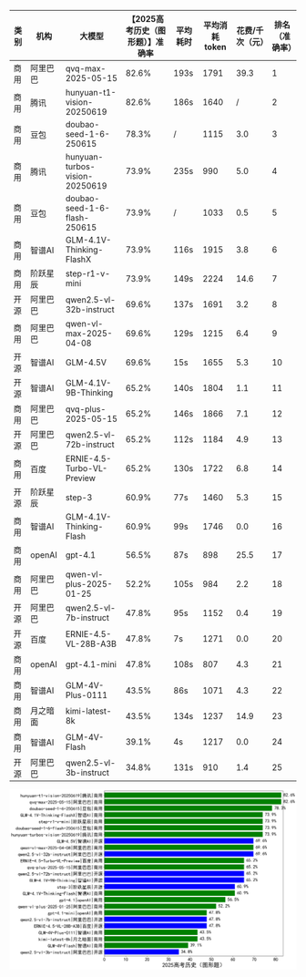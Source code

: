 
|类别|机构|大模型|【2025高考历史（图形题）】准确率|平均耗时|平均消耗token|花费/千次（元）|排名（准确率）|
|---|---|-----|-------------------|-------|-----------|-----------|-----------|
|商用|阿里巴巴|qvq-max-2025-05-15|82.6%|193s|1791|39.3|1|
|商用|腾讯|hunyuan-t1-vision-20250619|82.6%|186s|1640|/|2|
|商用|豆包|doubao-seed-1-6-250615|78.3%|/|1115|3.0|3|
|商用|腾讯|hunyuan-turbos-vision-20250619|73.9%|235s|990|5.0|4|
|商用|豆包|doubao-seed-1-6-flash-250615|73.9%|/|1033|0.5|5|
|商用|智谱AI|GLM-4.1V-Thinking-FlashX|73.9%|116s|1915|3.8|6|
|商用|阶跃星辰|step-r1-v-mini|73.9%|149s|2224|14.6|7|
|开源|阿里巴巴|qwen2.5-vl-32b-instruct|69.6%|137s|1691|3.2|8|
|商用|阿里巴巴|qwen-vl-max-2025-04-08|69.6%|129s|1215|6.4|9|
|开源|智谱AI|GLM-4.5V|69.6%|15s|1655|5.3|10|
|开源|智谱AI|GLM-4.1V-9B-Thinking|65.2%|140s|1804|1.1|11|
|商用|阿里巴巴|qvq-plus-2025-05-15|65.2%|146s|1866|7.1|12|
|开源|阿里巴巴|qwen2.5-vl-72b-instruct|65.2%|112s|1184|4.9|13|
|商用|百度|ERNIE-4.5-Turbo-VL-Preview|65.2%|130s|1722|6.8|14|
|开源|阶跃星辰|step-3|60.9%|77s|1460|5.3|15|
|商用|智谱AI|GLM-4.1V-Thinking-Flash|60.9%|99s|1746|0.0|16|
|商用|openAI|gpt-4.1|56.5%|87s|898|25.5|17|
|商用|阿里巴巴|qwen-vl-plus-2025-01-25|52.2%|105s|984|2.2|18|
|开源|阿里巴巴|qwen2.5-vl-7b-instruct|47.8%|95s|1152|0.4|19|
|开源|百度|ERNIE-4.5-VL-28B-A3B|47.8%|7s|1271|0.0|20|
|商用|openAI|gpt-4.1-mini|47.8%|108s|807|4.3|21|
|商用|智谱AI|GLM-4V-Plus-0111|43.5%|86s|1071|4.3|22|
|商用|月之暗面|kimi-latest-8k|43.5%|134s|1237|14.9|23|
|商用|智谱AI|GLM-4V-Flash|39.1%|4s|1217|0.0|24|
|开源|阿里巴巴|qwen2.5-vl-3b-instruct|34.8%|131s|910|1.4|25|


![lin](../pic/2025高考历史（图形题）.png)
